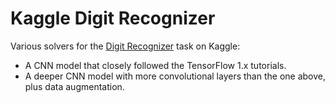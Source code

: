 # Kaggle Digit Recognizer

Various solvers for the
[Digit Recognizer](https://www.kaggle.com/c/digit-recognizer) task on Kaggle:

* A CNN model that closely followed the TensorFlow 1.x tutorials.
* A deeper CNN model with more convolutional layers than the one above, plus data
augmentation.

